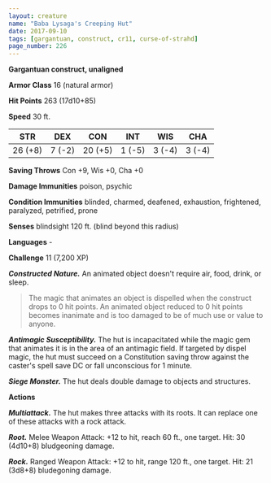 ```yaml
---
layout: creature
name: "Baba Lysaga's Creeping Hut"
date: 2017-09-10
tags: [gargantuan, construct, cr11, curse-of-strahd]
page_number: 226
---
```


**Gargantuan construct, unaligned**

**Armor Class** 16 (natural armor)

**Hit Points** 263 (17d10+85)

**Speed** 30 ft.

|   STR   |   DEX   |   CON   |   INT   |   WIS   |   CHA   |
|:-----:|:-----:|:-----:|:-----:|:-----:|:-----:|
| 26 (+8) | 7 (-2) | 20 (+5) | 1 (-5) | 3 (-4) | 3 (-4) |

**Saving Throws** Con +9, Wis +0, Cha +0

**Damage Immunities** poison, psychic

**Condition Immunities** blinded, charmed, deafened, exhaustion, frightened, paralyzed, petrified, prone

**Senses** blindsight 120 ft. (blind beyond this radius)

**Languages** -

**Challenge** 11 (7,200 XP)

***Constructed Nature.*** An animated object doesn't require air, food, drink, or sleep.

>The magic that animates an object is dispelled when the construct drops to 0 hit points. An animated object reduced to 0 hit points becomes inanimate and is too damaged to be of much use or value to anyone.

***Antimagic Susceptibility.*** The hut is incapacitated while the magic gem that animates it is in the area of an antimagic field. If targeted by dispel magic, the hut must succeed on a Constitution saving throw against the caster's spell save DC or fall unconscious for 1 minute.

***Siege Monster.*** The hut deals double damage to objects and structures.

**Actions**

***Multiattack.*** The hut makes three attacks with its roots. It can replace one of these attacks with a rock attack.

***Root.*** Melee Weapon Attack: +12 to hit, reach 60 ft., one target. Hit: 30 (4d10+8) bludgeoning damage.

***Rock.*** Ranged Weapon Attack: +12 to hit, range 120 ft., one target. Hit: 21 (3d8+8) bludegoning damage.

